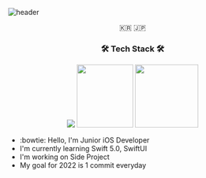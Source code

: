 ![header](https://capsule-render.vercel.app/api?type=soft&color=auto&height=150&section=header&text=kangddong&fontSize=70&animation=twinkling)

<p align="center">🇰🇷 🇯🇵</p>

<h3 align="center">🛠 Tech Stack 🛠</h3>


<div align="center">
  
<img src="https://developer.apple.com/assets/elements/icons/swift/swift-64x64_2x.png"/>
<img width="114" height="128" src="https://user-images.githubusercontent.com/50406861/147846585-01bd1f95-dc7a-4df6-a7bc-e3ab70685adc.png"/>
<img width="128" height="128" src="https://user-images.githubusercontent.com/50406861/147846635-1cfb1daa-62cd-474c-a0a6-bd6d66ac3dde.png"/>
</div>




- :bowtie: Hello, I'm Junior iOS Developer
- I'm currently learning Swift 5.0, SwiftUI
- I'm working on Side Project
- My goal for 2022 is 1 commit everyday

